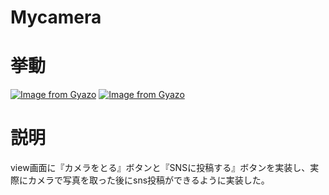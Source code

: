 # Mycamera

# 挙動
[![Image from Gyazo](https://i.gyazo.com/4816b347d54c13dfad6377859856e0fa.gif)](https://gyazo.com/4816b347d54c13dfad6377859856e0fa)
[![Image from Gyazo](https://i.gyazo.com/f8dc91ec335175cf573c6fbf6f9238eb.gif)](https://gyazo.com/f8dc91ec335175cf573c6fbf6f9238eb)

# 説明
view画面に『カメラをとる』ボタンと『SNSに投稿する』ボタンを実装し、実際にカメラで写真を取った後にsns投稿ができるように実装した。
